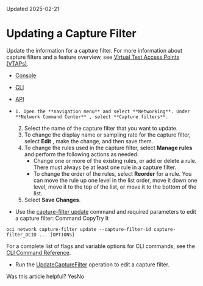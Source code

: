 Updated 2025-02-21
# Updating a Capture Filter
Update the information for a capture filter.
For more information about capture filters and a feature overview, see [Virtual Test Access Points (VTAPs)](https://docs.oracle.com/en-us/iaas/Content/Network/Tasks/vtap.htm#vtap "A Virtual Test Access Point \(VTAP\) provides a way to mirror traffic from a selected source to a selected target to help in troubleshooting, security analysis, and data monitoring.").
  * [Console](https://docs.oracle.com/en-us/iaas/Content/Network/Tasks/capture-filter-update.htm)
  * [CLI](https://docs.oracle.com/en-us/iaas/Content/Network/Tasks/capture-filter-update.htm)
  * [API](https://docs.oracle.com/en-us/iaas/Content/Network/Tasks/capture-filter-update.htm)


  *     1. Open the **navigation menu** and select **Networking**. Under **Network Command Center** , select **Capture filters**.
    2. Select the name of the capture filter that you want to update. 
    3. To change the display name or sampling rate for the capture filter, select **Edit** , make the change, and then save them. 
    4. To change the rules used in the capture filter, select **Manage rules** and perform the following actions as needed: 
       * Change one or more of the existing rules, or add or delete a rule. There must always be at least one rule in a capture filter.
       * To change the order of the rules, select **Reorder** for a rule. You can move the rule up one level in the list order, move it down one level, move it to the top of the list, or move it to the bottom of the list. 
    5. Select **Save Changes**.
  * Use the [capture-filter update](https://docs.oracle.com/iaas/tools/oci-cli/latest/oci_cli_docs/cmdref/network/capture-filter/update.html) command and required parameters to edit a capture filter:
Command
CopyTry It
```
oci network capture-filter update --capture-filter-id capture-filter_OCID ... [OPTIONS]
```

For a complete list of flags and variable options for CLI commands, see the [CLI Command Reference](https://docs.oracle.com/iaas/tools/oci-cli/latest).
  * Run the [UpdateCaptureFilter](https://docs.oracle.com/iaas/api/#/en/iaas/latest/CaptureFilter/UpdateCaptureFilter) operation to edit a capture filter.


Was this article helpful?
YesNo


